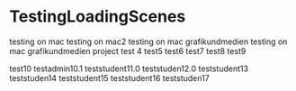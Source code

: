 # TestingLoadingScenes
testing on mac
testing on mac2
testing on mac grafikundmedien
testing on mac grafikundmedien project
test 4
test5
test6
test7
test8
test9

test10
testadmin10.1
teststudent11.0
teststuden12.0
teststudent13
teststuden14
teststudent15
teststudent16
teststuden17
